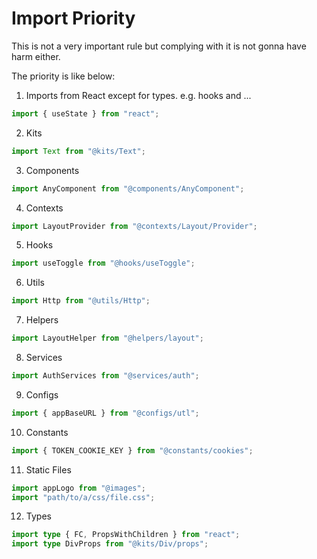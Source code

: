 # Import Priority

This is not a very important rule but complying with it is not gonna have harm either.

The priority is like below:

1. Imports from React except for types. e.g. hooks and ...

```ts
import { useState } from "react";
```

2. Kits

```ts
import Text from "@kits/Text";
```

3. Components

```ts
import AnyComponent from "@components/AnyComponent";
```

4. Contexts

```ts
import LayoutProvider from "@contexts/Layout/Provider";
```

5. Hooks

```ts
import useToggle from "@hooks/useToggle";
```

6. Utils

```ts
import Http from "@utils/Http";
```

7. Helpers

```ts
import LayoutHelper from "@helpers/layout";
```

8. Services

```ts
import AuthServices from "@services/auth";
```

9. Configs

```ts
import { appBaseURL } from "@configs/utl";
```

10. Constants

```ts
import { TOKEN_COOKIE_KEY } from "@constants/cookies";
```

11. Static Files

```ts
import appLogo from "@images";
import "path/to/a/css/file.css";
```

12. Types

```ts
import type { FC, PropsWithChildren } from "react";
import type DivProps from "@kits/Div/props";
```
